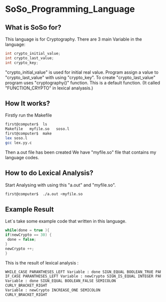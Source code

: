# SoSo_Programming_Language
## What is SoSo for?
This language is for Cryptography. 
There are 3 main Variable in the language:
```java
int crypto_initial_value;
int crypto_last_value;
int crypto_key;
```
"crypto_initial_value" is used for initial real value. Program assign a value to "crypto_last_value" with using "crypto_key".
To create "crypto_last_value" program uses "cryptography()" function. This is a default function. (It called "FUNCTION_CRYPTO" in lexical analyasis.)

## How It works?
Firstly run the Makefile
```bash
first@computer$  ls
Makefile   myfile.so   soso.l
first@computer$  make
lex soso.l
gcc lex.yy.c
```

Then a.out file has been created
We have "myfile.so" file that contains my language codes.

## How to do Lexical Analysis?
Start Analysing with using this "a.out" and "myfile.so".

```bash
first@computer$  ./a.out <myfile.so
```

## Example Result
Let`s take some example code that written in this language.

```java
while(done = true ){
if(newCrypto == 30) {
 done = false;
}
newCrypto ++;
}
```

This is the result of lexical analysis : 

```bash
WHILE_CASE PARANTHESES_LEFT Variable : done SIGN_EQUAL BOOLEAN_TRUE PARANTHESES_RIGHT CURLY_BRACKET_LEFT
IF_CASE PARANTHESES_LEFT Variable : newCrypto SIGN_IS_EQUAL INTEGER PARANTHESES_RIGHT CURLY_BRACKET_LEFT
Variable : done SIGN_EQUAL BOOLEAN_FALSE SEMICOLON
CURLY_BRACKET_RIGHT
Variable : newCrypto INCREASE_ONE SEMICOLON
CURLY_BRACKET_RIGHT
```




